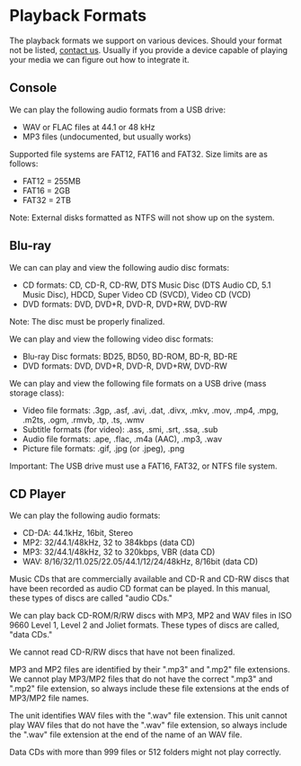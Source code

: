 <!-- title: Playback Formats -->
<!-- categories: pages -->
<!-- tags: news -->
<!-- published: 2018-05-22T16:00:00-05:00 -->
<!-- updated: 2018-05-22T16:00:00-05:00 -->
<!-- summary: Audio and video formats supported by SPHS Tech Crew. -->

# Playback Formats

The playback formats we support on various devices. Should your format not be listed, [contact us](contact.html). Usually if you provide a device capable of playing your media we can figure out how to integrate it.

## Console

We can play the following audio formats from a USB drive:

* WAV or FLAC files at 44.1 or 48 kHz
* MP3 files (undocumented, but usually works)

Supported file systems are FAT12, FAT16 and FAT32. Size limits are as follows:

* FAT12 = 255MB
* FAT16 = 2GB
* FAT32 = 2TB

Note: External disks formatted as NTFS will not show up on the system.

## Blu-ray 

We can can play and view the following audio disc formats:

* CD formats: CD, CD-R, CD-RW, DTS Music Disc (DTS Audio CD, 5.1 Music Disc), HDCD, Super Video CD (SVCD), Video CD (VCD)
* DVD formats: DVD, DVD+R, DVD-R, DVD+RW, DVD-RW

Note: The disc must be properly finalized.

We can play and view the following video disc formats:

* Blu-ray Disc formats: BD25, BD50, BD-ROM, BD-R, BD-RE
* DVD formats: DVD, DVD+R, DVD-R, DVD+RW, DVD-RW

We can play and view the following file formats on a USB drive (mass storage class):

* Video file formats: .3gp, .asf, .avi, .dat, .divx, .mkv, .mov, .mp4, .mpg, .m2ts, .ogm, .rmvb, .tp, .ts, .wmv
* Subtitle formats (for video): .ass, .smi, .srt, .ssa, .sub
* Audio file formats: .ape, .flac, .m4a (AAC), .mp3, .wav
* Picture file formats:  .gif, .jpg (or .jpeg), .png

Important: The USB drive must use a FAT16, FAT32, or NTFS file system.

## CD Player

We can play the following audio formats:

* CD-DA: 44.1kHz, 16bit, Stereo
* MP2: 32/44.1/48kHz, 32 to 384kbps (data CD)
* MP3: 32/44.1/48kHz, 32 to 320kbps, VBR (data CD)
* WAV: 8/16/32/11.025/22.05/44.1/12/24/48kHz, 8/16bit (data CD)

Music CDs that are commercially available and CD-R and CD-RW discs that have been recorded as audio CD format can be played. In this manual, these types of discs are called "audio CDs."

We can play back CD-ROM/R/RW discs with MP3, MP2 and WAV files in ISO 9660 Level 1, Level 2 and Joliet formats. These types of discs are called, "data CDs."

We cannot read CD-R/RW discs that have not been finalized.

MP3 and MP2 files are identified by their ".mp3" and ".mp2" file extensions. We cannot play MP3/MP2
files that do not have the correct ".mp3" and ".mp2" file extension, so always include these file extensions at the ends of MP3/MP2 file names.

The unit identifies WAV files with the ".wav" file extension. This unit cannot play WAV files that do not have the ".wav" file extension, so always include the ".wav" file extension at the end of the name of an WAV file.

Data CDs with more than 999 files or 512 folders might not play correctly.

<!-- EOF -->
